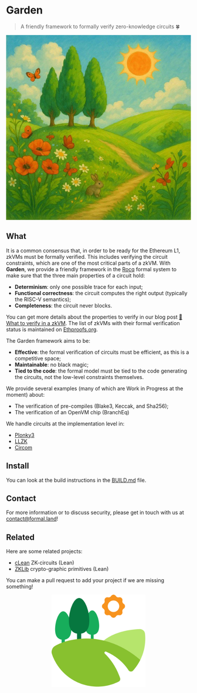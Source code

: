 # Garden

> A friendly framework to formally verify zero-knowledge circuits 🍀

![Garden picture](docs/garden.jpeg)

## What

It is a common consensus that, in order to be ready for the Ethereum L1, zkVMs must be formally verified. This includes verifying the circuit constraints, which are one of the most critical parts of a zkVM. With **Garden**, we provide a friendly framework in the [Rocq](https://rocq-prover.org/) formal system to make sure that the three main properties of a circuit hold:

- **Determinism**: only one possible trace for each input;
- **Functional correctness**: the circuit computes the right output (typically the RISC-V semantics);
- **Completeness**: the circuit never blocks.

You can get more details about the properties to verify in our blog post [🦄 What to verify in a zkVM](https://formal.land/blog/2025/08/12/verification-of-zkvm). The list of zkVMs with their formal verification status is maintained on [Ethproofs.org](https://ethproofs.org/).

The Garden framework aims to be:

- **Effective**: the formal verification of circuits must be efficient, as this is a competitive space;
- **Maintainable**: no black magic;
- **Tied to the code**: the formal model must be tied to the code generating the circuits, not the low-level constraints themselves.

We provide several examples (many of which are Work in Progress at the moment) about:

- The verification of pre-compiles (Blake3, Keccak, and Sha256);
- The verification of an OpenVM chip (BranchEq)

We handle circuits at the implementation level in:

- [Plonky3](https://github.com/Plonky3/Plonky3)
- [LLZK](https://github.com/Veridise/llzk-lib)
- [Circom](https://github.com/iden3/circom)

## Install

You can look at the build instructions in the [BUILD.md](docs/BUILD.md) file.

## Contact

For more information or to discuss security, please get in touch with us at [&#099;&#111;&#110;&#116;&#097;&#099;&#116;&#064;formal&#046;&#108;&#097;&#110;&#100;](mailto:&#099;&#111;&#110;&#116;&#097;&#099;&#116;&#064;formal&#046;&#108;&#097;&#110;&#100;)!

## Related

Here are some related projects:

- [cLean](https://github.com/Verified-zkEVM/clean) ZK-circuits (Lean)
- [ZKLib](https://github.com/Verified-zkEVM/ZKLib) crypto-graphic primitives (Lean)

You can make a pull request to add your project if we are missing something!

<p align="center">
  <img src="garden.svg" alt="logo" width="256" />
</p>
